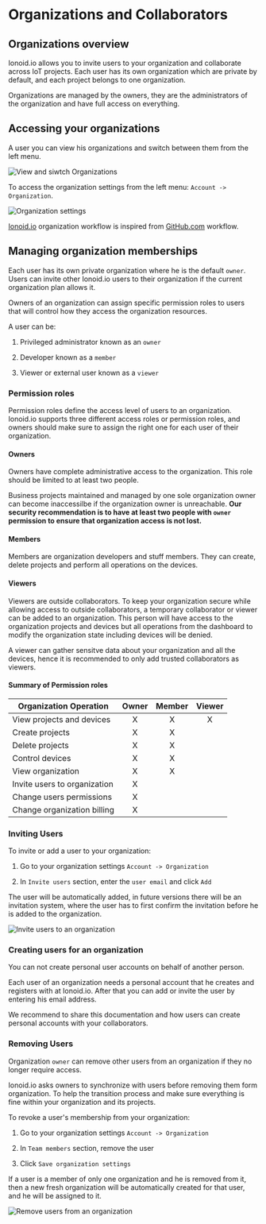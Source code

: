 # Organizations and Collaborators

## Organizations overview

Ionoid.io allows you to invite users to your organization and collaborate across IoT projects.
Each user has its own organization which are private by default, and each project belongs to one organization.

Organizations are managed by the owners, they are the administrators of the organization and have full access on
everything.


## Accessing your organizations

A user you can view his organizations and switch between them from the left menu.

![View and siwtch Organizations](Ionoid.io-switch-organizations.png)



To access the organization settings from the left menu: `Account -> Organization`.

![Organization settings](Ionoid.io-organization-settings.png)


[Ionoid.io](https://ionoid.io/) organization workflow is inspired from [GitHub.com](https://github.com) workflow.

## Managing organization memberships

Each user has its own private organization where he is the default `owner`. Users can invite other
Ionoid.io users to their organization if the current organization plan allows it.

Owners of an organization can assign specific permission roles to users that will control how
they access the organization resources.

A user can be:

1. Privileged administrator known as an `owner`

2. Developer known as a `member`

3. Viewer or external user known as a `viewer`


### Permission roles

Permission roles define the access level of users to an organization. Ionoid.io supports three different access roles or
permission roles, and owners should make sure to assign the right one for each user of their organization.


#### Owners

Owners have complete administrative access to the organization. This role should be limited to at least two people.

Business projects maintained and managed by one sole organization owner can become inaccessilbe if the organization owner
is unreachable. **Our security recommendation is to have at least two people with `owner` permission to ensure that
organization access is not lost.**

#### Members

Members are organization developers and stuff members. They can create, delete projects and perform all operations on
the devices.

#### Viewers

Viewers are outside collaborators. To keep your organization secure while allowing access to outside collaborators,
a temporary collaborator or viewer can be added to an organization. This person will have access to the organization
projects and devices but all operations from the dashboard to modify the organization state including devices will be
denied.

A viewer can gather sensitve data about your organization and all the devices, hence it is recommended to only add
trusted collaborators as viewers.


#### Summary of Permission roles

| Organization Operation    |  Owner          |  Member         | Viewer          |
| ------------------------- |:---------------:|:---------------:|:---------------:|
| View projects and devices           |  X              |  X              |  X              |
| Create projects           |  X              |  X              |                 |
| Delete projects           |  X              |  X              |                 |
| Control devices           |  X              |  X              |                 |
| View organization            |  X              |  X                |                 |
| Invite users to organization            |  X              |                 |                 |
| Change users permissions            |  X              |                 |                 |
| Change organization billing            |  X              |                 |                 |



### Inviting Users

To invite or add a user to your organization:

1. Go to your organization settings `Account -> Organization`

2. In `Invite users` section, enter the `user email` and click `Add`


The user will be automatically added, in future versions there will be an invitation system, where the user has to first
confirm the invitation before he is added to the organization.


![Invite users to an organization](Ionoid.io-add-users-to-organization.png)


### Creating users for an organization

You can not create personal user accounts on behalf of another person.

Each user of an organization needs a personal account that he creates and registers with at Ionoid.io. After that you
can add or invite the user by entering his email address.

We recommend to share this documentation and how users can create personal accounts with your collaborators.


### Removing Users

Organization `owner` can remove other users from an organization if they no longer require access.

Ionoid.io asks owners to synchronize with users before removing them form organization. To help the transition process
and make sure everything is fine within your organization and its projects.

To revoke a user's membership from your organization:

1. Go to your organization settings `Account -> Organization`

2. In `Team members` section, remove the user

3. Click `Save organization settings`


If a user is a member of only one organization and he is removed from it, then a new fresh organization
will be automatically created for that user, and he will be assigned to it.


![Remove users from an organization](Ionoid.io-remove-users-from-organization.png)
